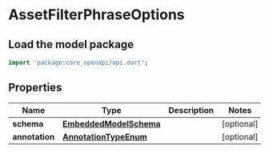 # AssetFilterPhraseOptions

## Load the model package
```dart
import 'package:core_openapi/api.dart';
```

## Properties
Name | Type | Description | Notes
------------ | ------------- | ------------- | -------------
**schema** | [**EmbeddedModelSchema**](EmbeddedModelSchema) |  | [optional] 
**annotation** | [**AnnotationTypeEnum**](AnnotationTypeEnum) |  | [optional] 




